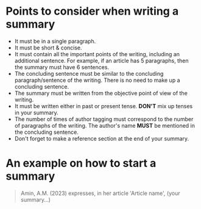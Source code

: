 # Points to consider when writing a summary
- It must be in a single paragraph.
- It must be short & concise.
- It must contain all the important points of the writing, including an additional sentence. For example, if an article has 5 paragraphs, then the summary must have 6 sentences.
- The concluding sentence must be similar to the concluding paragraph/sentence of the writing. There is no need to make up a concluding sentence.
- The summary must be written from the objective point of view of the writing.
- It must be written either in past or present tense. **DON'T** mix up tenses in your summary.
- The number of times of author tagging must correspond to the number of paragraphs of the writing. The author's name **MUST** be mentioned in the concluding sentence.
- Don't forget to make a reference section at the end of your summary.

# An example on how to start a summary
> Amin, A.M. (2023) expresses, in her article 'Article name', (your summary…)
